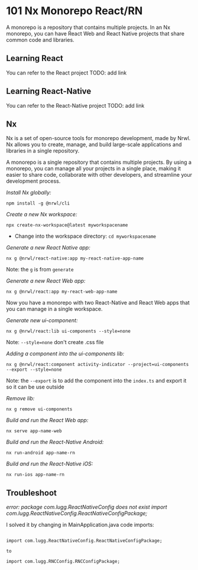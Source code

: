 
# 101 Nx Monorepo React/RN

A monorepo is a repository that contains multiple projects. In an Nx monorepo, you can have React Web and React Native projects that share common code and libraries.


## Learning React

 You can refer to the React project TODO: add link

## Learning React-Native

 You can refer to the React-Native project TODO: add link

## Nx 
Nx is a set of open-source tools for monorepo development, made by Nrwl. Nx allows you to create, manage, and build large-scale applications and libraries in a single repository.

A monorepo is a single repository that contains multiple projects. By using a monorepo, you can manage all your projects in a single place, making it easier to share code, collaborate with other developers, and streamline your development process.

*Install Nx globally:*
```
npm install -g @nrwl/cli
```

*Create a new Nx workspace:*
```
npx create-nx-workspace@latest myworkspacename
```

- Change into the workspace directory: `cd myworkspacename`

*Generate a new React Native app:*
```
nx g @nrwl/react-native:app my-react-native-app-name
```

Note: the `g` is from `generate`

*Generate a new React Web app:*
```
nx g @nrwl/react:app my-react-web-app-name
```

Now you have a monorepo with two React-Native and React Web apps that you can manage in a single workspace.

*Generate new ui-component:*
```
nx g @nrwl/react:lib ui-components --style=none
```

Note: `--style=none` don't create .css file

*Adding a component into the ui-components lib:*
```
nx g @nrwl/react:component activity-indicator --project=ui-components --export --style=none
```

Note: the `--export` is to add the component into the `index.ts` and export it so it can be use outside

*Remove lib:*
```
nx g remove ui-components
```

*Build and run the React Web app:*
```
nx serve app-name-web
```

*Build and run the React-Native Android:*
```
nx run-android app-name-rn
```

*Build and run the React-Native iOS:*
```
nx run-ios app-name-rn
```

## Troubleshoot

*error: package com.lugg.ReactNativeConfig does not exist import com.lugg.ReactNativeConfig.ReactNativeConfigPackage;*

I solved it by changing in MainApplication.java code imports:
```

import com.lugg.ReactNativeConfig.ReactNativeConfigPackage;

to

import com.lugg.RNCConfig.RNCConfigPackage;
```
